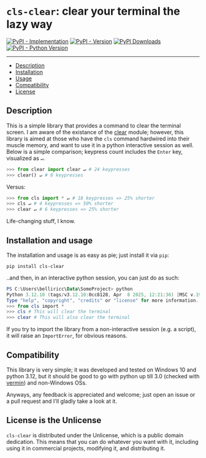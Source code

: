 # `cls-clear`: clear your terminal the lazy way

[![PyPI - Implementation](https://img.shields.io/pypi/implementation/cls-clear)](https://pypi.org/project/cls-clear/)
[![PyPI - Version](https://img.shields.io/pypi/v/cls-clear)](https://pypi.org/project/cls-clear/)
[![PyPI Downloads](https://static.pepy.tech/badge/cls-clear)](https://www.pepy.tech/projects/cls-clear)
[![PyPI - Python Version](https://img.shields.io/pypi/pyversions/cls-clear)](https://pypi.org/project/cls-clear/)

-----

- [Description](#description)
- [Installation](#installation)
- [Usage](#usage)
- [Compatibility](#compatibility)
- [License](#license)

## Description
This is a simple library that provides a command to clear the terminal screen. I am aware of the existance of the [clear](https://pypi.org/project/clear/) module; however, this library is aimed at those who have the `cls` command hardwired into their muscle memory, and want to use it in a python interactive session as well. 
Below is a simple comparison; keypress count includes the `Enter` key, visualized as `↵`.

```python
>>> from clear import clear ↵ # 24 keypresses
>>> clear() ↵ # 8 keypresses
```
Versus:
```python
>>> from cls import * ↵ # 18 keypresses => 25% shorter
>>> cls ↵ # 4 keypresses => 50% shorter
>>> clear ↵ # 6 keypresses => 25% shorter
```

Life-changing stuff, I know.

## Installation and usage
The installation and usage is as easy as pie; just install it via `pip`:

```console
pip install cls-clear
```

..and then, in an interactive python session, you can just do as such:

```powershell
PS C:\Users\belliricc\Data\SomeProject> python
Python 3.12.10 (tags/v3.12.10:0cc8128, Apr  8 2025, 12:21:36) [MSC v.1943 64 bit (AMD64)] on win32
Type "help", "copyright", "credits" or "license" for more information.
>>> from cls import *
>>> cls # This will clear the terminal
>>> clear # This will also clear the terminal
```

If you try to import the library from a non-interactive session (e.g. a script), it will raise an `ImportError`, for obvious reasons.

## Compatibility

This library is very simple; it was developed and tested on Windows 10 and python 3.12, but it should be good to go with python up till 3.0 (checked with [vermin](https://github.com/netromdk/vermin)) and non-Windows OSs.

Anyways, any feedback is appreciated and welcome; just open an issue or a pull request and I'll gladly take a look at it.

## License is the Unlicense

`cls-clear` is distributed under the Unlicense, which is a public domain dedication. This means that you can do whatever you want with it, including using it in commercial projects, modifying it, and distributing it.
